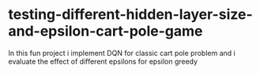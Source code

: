 # testing-different-hidden-layer-size-and-epsilon-cart-pole-game
In this fun project i implement DQN for classic cart pole problem and i evaluate the effect of different epsilons for epsilon greedy
